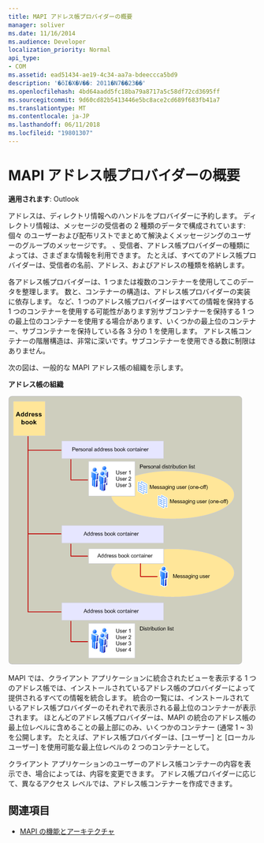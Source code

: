 ```yaml
---
title: MAPI アドレス帳プロバイダーの概要
manager: soliver
ms.date: 11/16/2014
ms.audience: Developer
localization_priority: Normal
api_type:
- COM
ms.assetid: ead51434-ae19-4c34-aa7a-bdeeccca5bd9
description: '�ŏI�X�V��: 2011�N7��23��'
ms.openlocfilehash: 4bd64aadd5fc18ba79a8717a5c58df72cd3695ff
ms.sourcegitcommit: 9d60cd82b5413446e5bc8ace2cd689f683fb41a7
ms.translationtype: MT
ms.contentlocale: ja-JP
ms.lasthandoff: 06/11/2018
ms.locfileid: "19801307"
---
```

# <a name="mapi-address-book-provider-overview"></a>MAPI アドレス帳プロバイダーの概要
  
**適用されます**: Outlook 
  
アドレスは、ディレクトリ情報へのハンドルをプロバイダーに予約します。 ディレクトリ情報は、メッセージの受信者の 2 種類のデータで構成されています: 個々 のユーザーおよび配布リストでまとめて解決よくメッセージングのユーザーのグループのメッセージです。 、受信者、アドレス帳プロバイダーの種類によっては、さまざまな情報を利用できます。 たとえば、すべてのアドレス帳プロバイダーは、受信者の名前、アドレス、およびアドレスの種類を格納します。
  
各アドレス帳プロバイダーは、1 つまたは複数のコンテナーを使用してこのデータを整理します。 数と、コンテナーの構造は、アドレス帳プロバイダーの実装に依存します。 など、1 つのアドレス帳プロバイダーはすべての情報を保持する 1 つのコンテナーを使用する可能性があります別サブコンテナーを保持する 1 つの最上位のコンテナーを使用する場合があります、いくつかの最上位のコンテナー、サブコンテナーを保持している各 3 分の 1 を使用します。 アドレス帳コンテナーの階層構造は、非常に深いです。サブコンテナーを使用できる数に制限はありません。
  
次の図は、一般的な MAPI アドレス帳の組織を示します。
  
**アドレス帳の組織**
  
![アドレス帳の組織](media/amapi_04.gif "アドレス帳の組織")
  
MAPI では、クライアント アプリケーションに統合されたビューを表示する 1 つのアドレス帳では、インストールされているアドレス帳のプロバイダーによって提供されるすべての情報を統合します。 統合の一覧には、インストールされているアドレス帳プロバイダーのそれぞれで表示される最上位のコンテナーが表示されます。 ほとんどのアドレス帳プロバイダーは、MAPI の統合のアドレス帳の最上位レベルに含めることの最上部にのみ、いくつかのコンテナー (通常 1 ~ 3) を公開します。 たとえば、アドレス帳プロバイダーは、[ユーザー] と [ローカル ユーザー] を使用可能な最上位レベルの 2 つのコンテナーとして。
  
クライアント アプリケーションのユーザーのアドレス帳コンテナーの内容を表示でき、場合によっては、内容を変更できます。 アドレス帳プロバイダーに応じて、異なるアクセス レベルでは、アドレス帳コンテナーを作成できます。 
  
## <a name="see-also"></a>関連項目

- [MAPI の機能とアーキテクチャ](mapi-features-and-architecture.md)

